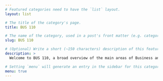 ```yaml
---
# Featured categories need to have the `list` layout.
layout: list

# The title of the category's page.
title: BUS 110

# The name of the category, used in a post's front matter (e.g. category: <slug>).
slug: BUS 110

# (Optional) Write a short (~150 characters) description of this featured category.
description: >
  Welcome to BUS 110, a broad overview of the main areas of Business and Information Sciences. The course objective is to introduce students to contemporary information systems and demonstrates how these systems are used throughout global organizations for today's management. The focus of this course is on the key components of information systems—people, software, hardware, data, and communication technologies, and how these components can be integrated and managed to create competitive advantage.  

# Setting `menu` will generate an entry in the sidebar for this category.
menu: true
---
```

